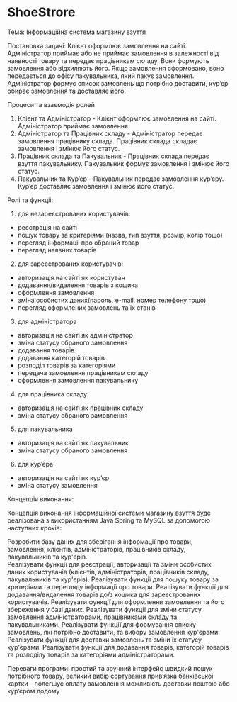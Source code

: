 # ShoeStrore
Тема: Iнформацiйна система магазину взуття

Постановка задачi: Клiєнт оформлює замовлення на сайтi. Адмiнiстратор приймає або не приймає замовлення в залежностi вiд наявностi товару та передає працiвникам складу. Вони формують замовлення або вiдхиляють його. Якщо замовлення сформовано, воно передається до офісу пакувальника, який пакує замовлення. Адмiнiстратор формує список замовлень що потрiбно доставити, кур’єр обирає замовлення та доставляє його.

Процеси та взаємодiя ролей
 1) Клiєнт та Адмiнiстратор - Клiєнт оформлює замовлення на сайтi. Адмiнiстратор приймає замовлення.
2) Адмiнiстратор та Працiвник складу - Адмiнiстратор передає замовлення працiвнику склада. Працiвник склада складає замовлення i змiнює його статус.
3) Працiвник склада та Пакувальник - Працiвник склада передає взуття пакувальнику. Пакувальник формує замовлення і змінює його статус.
4) Пакувальник та Кур’єр - Пакувальник передає замовлення кур’єру. Кур’єр доставляє замовлення i змiнює його статус.

Ролi та функцii:
1. для незареєстрованих користувачів:
- реєстрацiя на сайтi
- пошук товару за критерiями (назва, тип взуття, розмiр, колiр тощо)
- перегляд iнформацii про обраний товар
- перегляд наявних товарiв
2. для зареєстрованих користувачів:
- авторизацiя на сайтi як користувач
- додавання/видалення товарiв з кошика
- оформлення замовлення
- змiна особистих даних(пароль, e-mail, номер телефону тощо)
- перегляд оформлених замовлень та їх станiв
3. для адмiнiстратора
- авторизацiя на сайтi як адмiнiстратор
- змiна статусу обраного замовлення
- додавання товарiв
- додавання категорiй товарiв
- розподiл товарiв за категорiями
- передача замовлення працiвникам складу
- оформлення замовлення пакувальнику
4. для працiвника складу
- авторизацiя на сайтi як працiвник складу
- змiна статусу обраного замовлення
5. для пакувальника
- авторизацiя на сайтi як пакувальник
- змiна статусу обраного замовлення
6. для кур’єра
- авторизацiя на сайтi як кур’єр
- змiна статусу замовлення

Концепцiя виконання:

Концепція виконання інформаційної системи магазину взуття буде реалізована з використанням Java Spring та MySQL за допомогою наступних кроків:

Розробити базу даних для зберігання інформації про товари, замовлення, клієнтів, адміністраторів, працівників складу, пакувальників та кур'єрів.     
Реалізувати функції для реєстрації, авторизації та зміни особистих даних користувачів (клієнтів, адміністраторів, працівників складу, пакувальників та кур'єрів). 
Реалізувати функції для пошуку товару за критеріями та перегляду інформації про товари. 
Реалізувати функції для додавання/видалення товарів до/з кошика для зареєстрованих користувачів. 
Реалізувати функції для оформлення замовлення та його збереження у базі даних. 
Реалізувати функції для зміни статусу замовлення адміністраторами, працівниками складу та пакувальниками. 
Реалізувати функції для формування списку замовлень, які потрібно доставити, та вибору замовлення кур'єрами. 
Реалізувати функції для доставки замовлень та зміни їх статусу кур'єрами. 
Реалізувати функції для додавання товарів, категорій товарів та розподілу товарів за категоріями адміністраторами. 

Переваги програми:
простий та зручний iнтерфейс
швидкий пошук потрiбного товару, великий вибiр сортування
прив’язка банкiвськоi картки - полегшує оплату замовлення
можливiсть доставки поштою або кур’єром додому

